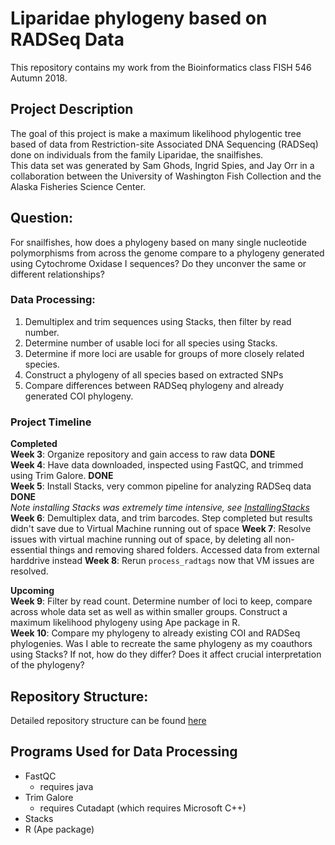 # Liparidae phylogeny based on RADSeq Data
This repository contains my work from the Bioinformatics class FISH 546 Autumn 2018.  
  

## Project Description
The goal of this project is make a maximum likelihood phylogentic tree based of data from Restriction-site Associated DNA Sequencing (RADSeq) done on individuals from the family Liparidae, the snailfishes.  
This data set was generated by Sam Ghods, Ingrid Spies, and Jay Orr in a collaboration between the University of Washington Fish Collection and the Alaska Fisheries Science Center.  
## Question:
For snailfishes, how does a phylogeny based on many single nucleotide polymorphisms from across the genome compare to a phylogeny generated using Cytochrome Oxidase I sequences? Do they unconver the same or different relationships?
### Data Processing:
1. Demultiplex and trim sequences using Stacks, then filter by read number.
2. Determine number of usable loci for all species using Stacks.
3. Determine if more loci are usable for groups of more closely related species.
4. Construct a phylogeny of all species based on extracted SNPs
5. Compare differences between RADSeq phylogeny and already generated COI phylogeny.

### Project Timeline
**Completed**  
**Week 3**: Organize repository and gain access to raw data **DONE**  
**Week 4**: Have data downloaded, inspected using FastQC, and trimmed using Trim Galore. **DONE**     
**Week 5**: Install Stacks, very common pipeline for analyzing RADSeq data **DONE**  
*Note installing Stacks was extremely time intensive, see [InstallingStacks](https://github.com/fish546-2018/Jenny-Snailfish/blob/master/progress/InstallingStacks.md)*  
**Week 6**: Demultiplex data, and trim barcodes. Step completed but results didn't save due to Virtual Machine running out of space
**Week 7**: Resolve issues with virtual machine running out of space, by deleting all non-essential things and removing shared folders. Accessed data from external harddrive instead
**Week 8**: Rerun `process_radtags` now that VM issues are resolved.

**Upcoming**  
**Week 9**: Filter by read count. Determine number of loci to keep, compare across whole data set as well as within smaller groups. Construct a maximum likelihood phylogeny using Ape package in R.  
**Week 10**: Compare my phylogeny to already existing COI and RADSeq phylogenies. Was I able to recreate the same phylogeny as my coauthors using Stacks? If not, how do they differ? Does it affect crucial interpretation of the phylogeny?


## Repository Structure:
Detailed repository structure can be found [here](https://github.com/fish546-2018/Jenny-Snailfish/blob/master/RepoOrg.md)

## Programs Used for Data Processing
- FastQC 
	- requires java
- Trim Galore
	- requires Cutadapt (which requires Microsoft C++)
- Stacks
- R (Ape package)
